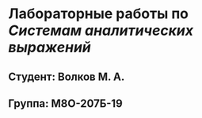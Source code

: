 # Лабораторные работы по *Системам аналитических выражений*
## Студент: Волков М. А.
## Группа: М8О-207Б-19
